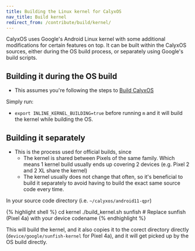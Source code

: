 ```yaml
---
title: Building the Linux kernel for CalyxOS
nav_title: Build kernel
redirect_from: /contribute/build/kernel/
---
```


CalyxOS uses Google's Android Linux kernel with some additional modifications for certain features on top. It can be built within the CalyxOS sources, either during the OS build process, or separately using Google's build scripts.

## Building it during the OS build
* This assumes you're following the steps to [Build CalyxOS](../)

Simply run:
* `export INLINE_KERNEL_BUILDING=true` before running `m` and it will build the kernel while building the OS.

## Building it separately
* This is the process used for official builds, since
  * The kernel is shared between Pixels of the same family. Which means 1 kernel build usually ends up covering 2 devices (e.g. Pixel 2 and 2 XL share the kernel)
  * The kernel usually does not change that often, so it's beneficial to build it separately to avoid having to build the exact same source code every time.

In your source code directory (i.e. `~/calyxos/android11-qpr`)

{% highlight shell %}
cd kernel
./build_kernel.sh sunfish # Replace sunfish (Pixel 4a) with your device codename
{% endhighlight %}

This will build the kernel, and it also copies it to the corect directory directly (`device/google/sunfish-kernel` for Pixel 4a), and it will get picked up by the OS build directly.
